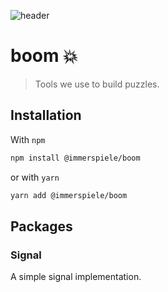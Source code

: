 ![header](https://github.com/user-attachments/assets/1672d691-f618-44c8-b6dd-7c9bcdf0565d)

# boom 💥

> Tools we use to build puzzles.

## Installation

With `npm`

```bash
npm install @immerspiele/boom
```

or with `yarn`

```bash
yarn add @immerspiele/boom
```

## Packages

### Signal

A simple signal implementation.
